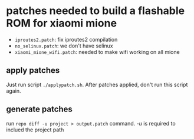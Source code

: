 # patches needed to build a flashable ROM for xiaomi mione

* `iproutes2.patch`: fix iproutes2 compilation
* `no_selinux.patch`: we don't have selinux
* `xiaomi_mione_wifi.patch`: needed to make wifi working on all mione

apply patches
-------------

Just run script `./applypatch.sh`.
After patches applied, don't run this script again.


generate patches
----------------

run `repo diff -u project > output.patch` command.
_-u_ is required to inclued the project path
